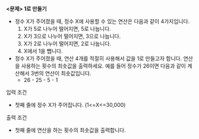 **<문제> 1로 만들기**

* 정수 X가 주어졌을 때, 정수 X에 사용할 수 있는 연산은 다음과 같이 4가지입니다.
  1. X가 5로 나누어 떨어지면, 5로 나눕니다.
  2. X가 3으로 나누어 떨어지면, 3으로 나눕니다.
  3. X가 2로 나누어 떨어지면, 2로 나눕니다.
  4. X에서 1을 뺍니다.
* 정수 X가 주어졌을 때, 연산 4개를 적절히 사용해서 값을 1로 만들고자 합니다. 연산을 사용하는 횟수의 최솟값을 출력하세요. 예를 들어 정수가 26이면 다음과 같이 계산해서 3번의 연산이 최솟값입니다.
  * 26 - 25 - 5 - 1

입력 조건

* 첫째 줄에 정수 X가 주어집니다. (1<=X<=30,000)

출력 조건

* 첫째 줄에 연산을 하는 횟수의 최솟값을 출력합니다.

